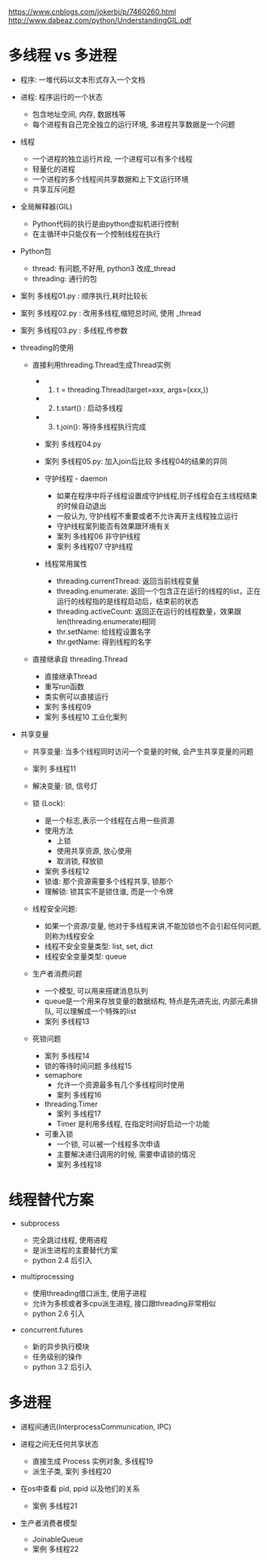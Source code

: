 
https://www.cnblogs.com/jokerbj/p/7460260.html 
http://www.dabeaz.com/python/UnderstandingGIL.pdf

# 多线程 vs 多进程
- 程序: 一堆代码以文本形式存入一个文档
- 进程: 程序运行的一个状态
    - 包含地址空间, 内存, 数据栈等
    - 每个进程有自己完全独立的运行环境, 多进程共享数据是一个问题
    
- 线程
    - 一个进程的独立运行片段, 一个进程可以有多个线程
    - 轻量化的进程
    - 一个进程的多个线程间共享数据和上下文运行环境
    - 共享互斥问题
    
- 全局解释器(GIL)
    - Python代码的执行是由python虚拟机进行控制
    - 在主循环中只能仅有一个控制线程在执行
    
- Python包
    - thread: 有问题,不好用, python3 改成_thread
    - threading: 通行的包

- 案列 多线程01.py : 顺序执行,耗时比较长
- 案列 多线程02.py : 改用多线程,缩短总时间, 使用 _thread
- 案列 多线程03.py : 多线程,传参数


- threading的使用
    - 直接利用threading.Thread生成Thread实例
        - 1. t = threading.Thread(target=xxx, args=(xxx,))
        - 2. t.start() : 启动多线程
        - 3. t.join(): 等待多线程执行完成
        - 案列 多线程04.py
        - 案列 多线程05.py: 加入join后比较 多线程04的结果的异同
        - 守护线程 - daemon
            - 如果在程序中将子线程设置成守护线程,则子线程会在主线程结束的时候自动退出
            - 一般认为, 守护线程不重要或者不允许离开主线程独立运行
            - 守护线程案列能否有效果跟环境有关
            - 案列 多线程06 非守护线程
            - 案列 多线程07 守护线程
            
        - 线程常用属性
            - threading.currentThread: 返回当前线程变量
            - threading.enumerate: 返回一个包含正在运行的线程的list，正在运行的线程指的是线程启动后，结束前的状态
            - threading.activeCount: 返回正在运行的线程数量，效果跟 len(threading.enumerate)相同
            - thr.setName: 给线程设置名字
            - thr.getName: 得到线程的名字
        
    - 直接继承自 threading.Thread
        - 直接继承Thread
        - 重写run函数
        - 类实例可以直接运行
        - 案列 多线程09
        - 案列 多线程10 工业化案列
    
- 共享变量
    - 共享变量: 当多个线程同时访问一个变量的时候, 会产生共享变量的问题
    - 案列 多线程11 
    - 解决变量: 锁, 信号灯
    - 锁 (Lock):
        - 是一个标志,表示一个线程在占用一些资源 
        - 使用方法 
            - 上锁
            - 使用共享资源, 放心使用
            - 取消锁, 释放锁
        - 案例  多线程12
        - 锁谁: 那个资源需要多个线程共享, 锁那个
        - 理解锁: 锁其实不是锁住谁, 而是一个令牌
    - 线程安全问题:
        - 如果一个资源/变量, 他对于多线程来讲,不能加锁也不会引起任何问题, 则称为线程安全     
        - 线程不安全变量类型: list, set, dict
        - 线程安全变量类型: queue
    
    - 生产者消费问题
        - 一个模型, 可以用来搭建消息队列
        - queue是一个用来存放变量的数据结构, 特点是先进先出, 内部元素排队, 可以理解成一个特殊的list
        - 案列  多线程13
    - 死锁问题
        - 案列 多线程14
        - 锁的等待时间问题 多线程15 
        - semaphore 
            - 允许一个资源最多有几个多线程同时使用
            - 案列 多线程16
        - threading.Timer
            - 案列 多线程17
            - Timer 是利用多线程, 在指定时间好启动一个功能
        - 可重入锁
            - 一个锁, 可以被一个线程多次申请
            - 主要解决递归调用的时候, 需要申请锁的情况
            - 案列 多线程18 

# 线程替代方案
- subprocess
    - 完全跳过线程, 使用进程
    - 是派生进程的主要替代方案
    - python 2.4 后引入
- multiprocessing
    - 使用threading借口派生, 使用子进程
    - 允许为多核或者多cpu派生进程, 接口跟threading非常相似
    - python 2.6 引入
    
- concurrent.futures
    - 新的异步执行模块
    - 任务级别的操作
    - python 3.2 后引入
    

# 多进程
- 进程间通讯(InterprocessCommunication, IPC)
- 进程之间无任何共享状态
    - 直接生成 Process 实例对象, 多线程19
    - 派生子类, 案列   多线程20

- 在os中查看 pid, ppid 以及他们的关系
    - 案例 多线程21
    
- 生产者消费者模型
    - JoinableQueue  
    - 案例  多线程22
     